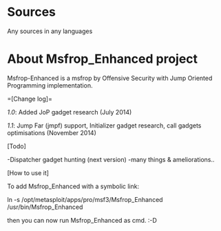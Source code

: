 Sources
=======

Any sources in any languages


About Msfrop_Enhanced project
=============================

Msfrop-Enhanced is a msfrop by Offensive Security with Jump Oriented Programming implementation.



=[Change log]=

*1.0*: Added JoP gadget research  (July 2014)

*1.1*: Jump Far (jmpf) support, Initializer gadget research, call gadgets optimisations (November 2014)


[Todo]

-Dispatcher gadget hunting (next version)
-many things & ameliorations..

[How to use it]

To add Msfrop_Enhanced with a symbolic link:

ln -s /opt/metasploit/apps/pro/msf3/Msfrop_Enhanced /usr/bin/Msfrop_Enhanced

then you can now run Msfrop_Enhanced as cmd. :-D
